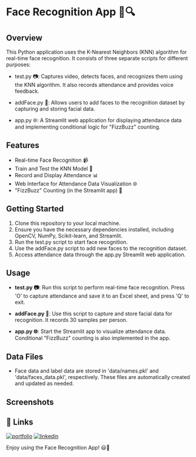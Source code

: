 # Face Recognition App 👤🔍

## Overview

This Python application uses the K-Nearest Neighbors (KNN) algorithm for real-time face recognition. It consists of three separate scripts for different purposes:

- test.py 📷: Captures video, detects faces, and recognizes them using the KNN algorithm. It also records attendance and provides voice feedback.

- addFace.py 📸: Allows users to add faces to the recognition dataset by capturing and storing facial data.

- app.py 🌐: A Streamlit web application for displaying attendance data and implementing conditional logic for "FizzBuzz" counting.

## Features

- Real-time Face Recognition 📹
- Train and Test the KNN Model 🚀
- Record and Display Attendance 📊
- Web Interface for Attendance Data Visualization 🌐
- "FizzBuzz" Counting (in the Streamlit app) 🎉

## Getting Started

1. Clone this repository to your local machine.
2. Ensure you have the necessary dependencies installed, including OpenCV, NumPy, Scikit-learn, and Streamlit.
3. Run the test.py script to start face recognition.
4. Use the addFace.py script to add new faces to the recognition dataset.
5. Access attendance data through the app.py Streamlit web application.

## Usage

- **test.py 📷**: Run this script to perform real-time face recognition. Press 'O' to capture attendance and save it to an Excel sheet, and press 'Q' to exit.

- **addFace.py 📸**: Use this script to capture and store facial data for recognition. It records 30 samples per person.

- **app.py 🌐**: Start the Streamlit app to visualize attendance data. Conditional "FizzBuzz" counting is also implemented in the app.

## Data Files

- Face data and label data are stored in 'data/names.pkl' and 'data/faces_data.pkl', respectively. These files are automatically created and updated as needed.

## Screenshots


## 🔗 Links
[![portfolio](https://img.shields.io/badge/my_portfolio-000?style=for-the-badge&logo=ko-fi&logoColor=white)](https://www.harshbaldaniya.com/)
[![linkedin](https://img.shields.io/badge/linkedin-0A66C2?style=for-the-badge&logo=linkedin&logoColor=white)](https://www.linkedin.com/in/hb134/)

Enjoy using the Face Recognition App! 😃🚀